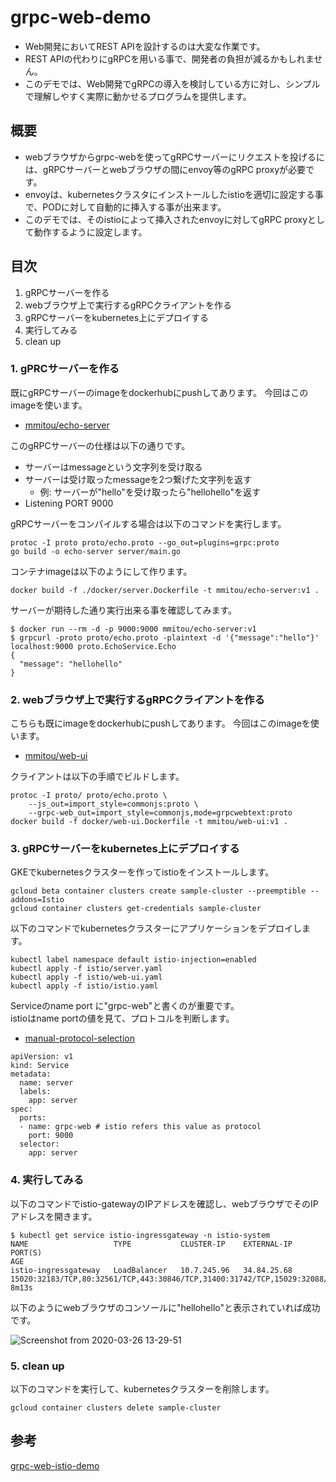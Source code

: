 # grpc-web-demo

- Web開発においてREST APIを設計するのは大変な作業です。
- REST APIの代わりにgRPCを用いる事で、開発者の負担が減るかもしれません。
- このデモでは、Web開発でgRPCの導入を検討している方に対し、シンプルで理解しやすく実際に動かせるプログラムを提供します。

## 概要

- webブラウザからgrpc-webを使ってgRPCサーバーにリクエストを投げるには、gRPCサーバーとwebブラウザの間にenvoy等のgRPC proxyが必要です。
- envoyは、kubernetesクラスタにインストールしたistioを適切に設定する事で、PODに対して自動的に挿入する事が出来ます。
- このデモでは、そのistioによって挿入されたenvoyに対してgRPC proxyとして動作するように設定します。

## 目次

1. gRPCサーバーを作る
2. webブラウザ上で実行するgRPCクライアントを作る
3. gRPCサーバーをkubernetes上にデプロイする
4. 実行してみる
5. clean up

### 1. gPRCサーバーを作る

既にgRPCサーバーのimageをdockerhubにpushしてあります。
今回はこのimageを使います。

- [mmitou/echo-server](https://hub.docker.com/repository/docker/mmitou/echo-server)

このgRPCサーバーの仕様は以下の通りです。

- サーバーはmessageという文字列を受け取る
- サーバーは受け取ったmessageを2つ繋げた文字列を返す
	- 例: サーバーが"hello"を受け取ったら"hellohello"を返す
- Listening PORT 9000


gRPCサーバーをコンパイルする場合は以下のコマンドを実行します。

```
protoc -I proto proto/echo.proto --go_out=plugins=grpc:proto
go build -o echo-server server/main.go
```

コンテナimageは以下のようにして作ります。

```
docker build -f ./docker/server.Dockerfile -t mmitou/echo-server:v1 .
```

サーバーが期待した通り実行出来る事を確認してみます。

```
$ docker run --rm -d -p 9000:9000 mmitou/echo-server:v1
$ grpcurl -proto proto/echo.proto -plaintext -d '{"message":"hello"}' localhost:9000 proto.EchoService.Echo
{
  "message": "hellohello"
}
```

### 2. webブラウザ上で実行するgRPCクライアントを作る

こちらも既にimageをdockerhubにpushしてあります。
今回はこのimageを使います。

- [mmitou/web-ui](https://hub.docker.com/repository/docker/mmitou/web-ui)

クライアントは以下の手順でビルドします。

```
protoc -I proto/ proto/echo.proto \
	--js_out=import_style=commonjs:proto \
	--grpc-web_out=import_style=commonjs,mode=grpcwebtext:proto
docker build -f docker/web-ui.Dockerfile -t mmitou/web-ui:v1 .
```

### 3. gRPCサーバーをkubernetes上にデプロイする

GKEでkubernetesクラスターを作ってistioをインストールします。

```
gcloud beta container clusters create sample-cluster --preemptible --addons=Istio
gcloud container clusters get-credentials sample-cluster
```

以下のコマンドでkubernetesクラスターにアプリケーションをデプロイします。

```
kubectl label namespace default istio-injection=enabled
kubectl apply -f istio/server.yaml
kubectl apply -f istio/web-ui.yaml
kubectl apply -f istio/istio.yaml
```

Serviceのname port に"grpc-web"と書くのが重要です。<br />
istioはname portの値を見て、プロトコルを判断します。<br />
- [manual-protocol-selection](https://istio.io/docs/ops/configuration/traffic-management/protocol-selection/#manual-protocol-selection)

```
apiVersion: v1
kind: Service
metadata:
  name: server
  labels:
    app: server
spec:
  ports:
  - name: grpc-web # istio refers this value as protocol
    port: 9000
  selector:
    app: server
```

### 4. 実行してみる

以下のコマンドでistio-gatewayのIPアドレスを確認し、webブラウザでそのIPアドレスを開きます。

```
$ kubectl get service istio-ingressgateway -n istio-system
NAME                   TYPE           CLUSTER-IP    EXTERNAL-IP   PORT(S)                                                                                                                                      AGE
istio-ingressgateway   LoadBalancer   10.7.245.96   34.84.25.68   15020:32183/TCP,80:32561/TCP,443:30846/TCP,31400:31742/TCP,15029:32088/TCP,15030:31197/TCP,15031:31861/TCP,15032:31313/TCP,15443:30914/TCP   8m13s
```

以下のようにwebブラウザのコンソールに"hellohello"と表示されていれば成功です。

![Screenshot from 2020-03-26 13-29-51](https://user-images.githubusercontent.com/254112/77610860-3afa0580-6f67-11ea-8930-b2f3d59e94fd.png)


### 5. clean up

以下のコマンドを実行して、kubernetesクラスターを削除します。

```
gcloud container clusters delete sample-cluster
```

## 参考

[grpc-web-istio-demo](https://github.com/venilnoronha/grpc-web-istio-demo)

